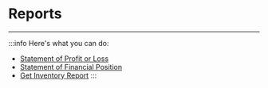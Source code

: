# Reports
---
:::info Here's what you can do:
- [Statement of Profit or Loss](./income-statement/)
- [Statement of Financial Position](./balance-sheet/)
- [Get Inventory Report](./get-inventory-report/)
:::